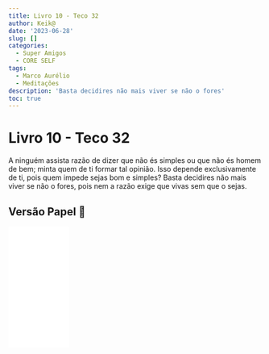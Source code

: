 ```yaml
---
title: Livro 10 - Teco 32
author: Keik@
date: '2023-06-28'
slug: []
categories:
  - Super Amigos
  - CORE SELF
tags:
  - Marco Aurélio
  - Meditações
description: 'Basta decidires não mais viver se não o fores'
toc: true
---
```


# Livro 10 - Teco 32

A ninguém assista razão de dizer que não és simples ou que não és homem de bem; minta quem de ti formar tal opinião. Isso depende exclusivamente de ti, pois quem impede sejas bom e simples? Basta decidires não mais viver se não o fores, pois nem a razão exige que vivas sem que o sejas.

## Versão Papel :book:
<iframe style="width:120px;height:240px;" marginwidth="0" marginheight="0" scrolling="no" frameborder="0" src="//ws-na.amazon-adsystem.com/widgets/q?ServiceVersion=20070822&OneJS=1&Operation=GetAdHtml&MarketPlace=BR&source=ss&ref=as_ss_li_til&ad_type=product_link&tracking_id=mundodekeika-20&language=pt_BR&marketplace=amazon&region=BR&placement=B092FVY4BB&asins=B092FVY4BB&linkId=37c5ec14221f61f811029aa88b520891&show_border=true&link_opens_in_new_window=true"></iframe>
